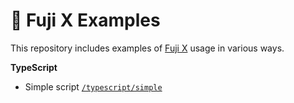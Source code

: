 # 👾 Fuji X Examples

This repository includes examples of [Fuji X](https://fujix.io) usage in various ways.

**TypeScript**

- Simple script [`/typescript/simple`](https://github.com/fujix-io/fujix-examples/tree/master/typescript/simple)

